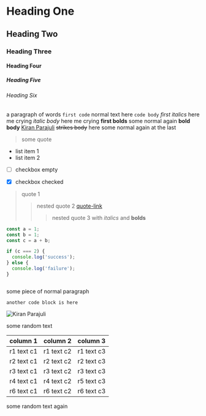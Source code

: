 <!-- https://regex101.com/r/C6SxZH/1 -->

# Heading One
## Heading Two
### Heading Three
#### Heading Four
##### Heading Five
###### Heading Six

a paragraph of words `first code` normal text here `code body` *first italics* here me crying *italic body* here me crying **first bolds** some normal again **bold body** [Kiran Parajuli](https://kiranparajuli.com.np) ~~strikes body~~ here some normal again at the last

> some quote

- list item 1
- list item 2
- [ ] checkbox empty
- [x] checkbox checked



> quote 1
> > nested quote 2 [quote-link](quote-link-url)
> > > nested quote 3 with *italics* and **bolds**




```js
const a = 1;
const b = 1;
const c = a + b;

if (c === 2) {
  console.log('success');
} else {
  console.log('failure');
}
```

```js
```

some piece of normal paragraph

```
another code block is here
```

![Kiran Parajuli](https://avatars.githubusercontent.com/u/39373750?v=4)

some random text

| column 1 | column 2 | column 3 |
|----------|----------|----------|
| r1 text c1 | r1 text c2 | r1 text c3 |
| r2 text c1 | r2 text c2 | r2 text c3 |
| r3 text c1 | r3 text c2 | r3 text c3 |
| r4 text c1 | r4 text c2 | r5 text c3 |
| r6 text c1 | r6 text c2 | r6 text c3 |

some random text again
